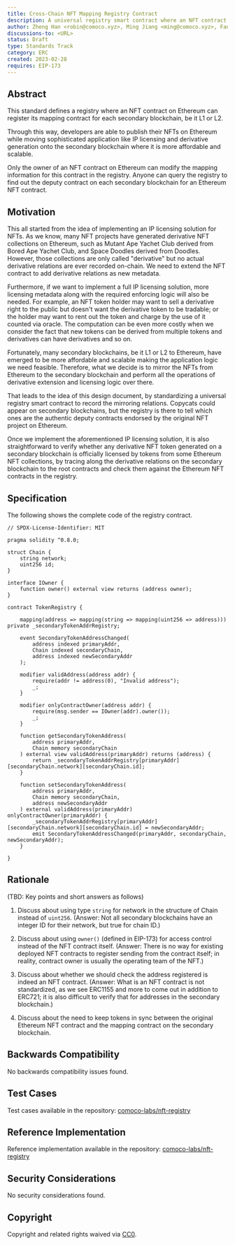 ```yaml
---
title: Cross-Chain NFT Mapping Registry Contract
description: A universal registry smart contract where an NFT contract owner can register its mapping contract for each secondary blockchain.
author: Zheng Han <robin@comoco.xyz>, Ming Jiang <ming@comoco.xyz>, Fan Yang <jack@comoco.xyz>
discussions-to: <URL>
status: Draft
type: Standards Track
category: ERC
created: 2023-02-28
requires: EIP-173
---
```


## Abstract

This standard defines a registry where an NFT contract on Ethereum can register its mapping contract for each secondary blockchain, be it L1 or L2.

Through this way, developers are able to publish their NFTs on Ethereum while moving sophisticated application like IP licensing and derivative generation onto the secondary blockchain where it is more affordable and scalable.

Only the owner of an NFT contract on Ethereum can modify the mapping information for this contract in the registry. Anyone can query the registry to find out the deputy contract on each secondary blockchain for an Ethereum NFT contract.

## Motivation

This all started from the idea of implementing an IP licensing solution for NFTs. As we know, many NFT projects have generated derivative NFT collections on Ethereum, such as Mutant Ape Yachet Club derived from Bored Ape Yachet Club, and Space Doodles derived from Doodles. However, those collections are only called "derivative" but no actual derivative relations are ever recorded on-chain. We need to extend the NFT contract to add derivative relations as new metadata.

Furthermore, if we want to implement a full IP licensing solution, more licensing metadata along with the required enforcing logic will also be needed. For example, an NFT token holder may want to sell a derivative right to the public but doesn't want the derivative token to be tradable; or the holder may want to rent out the token and charge by the use of it counted via oracle. The computation can be even more costly when we consider the fact that new tokens can be derived from multiple tokens and derivatives can have derivatives and so on.

Fortunately, many secondary blockchains, be it L1 or L2 to Ethereum, have emerged to be more affordable and scalable making the application logic we need feasible. Therefore, what we decide is to mirror the NFTs from Ethereum to the secondary blockchain and perform all the operations of derivative extension and licensing logic over there.

That leads to the idea of this design document, by standardizing a universal registry smart contract to record the mirroring relations. Copycats could appear on secondary blockchains, but the registry is there to tell which ones are the authentic deputy contracts endorsed by the original NFT project on Ethereum.

Once we implement the aforementioned IP licensing solution, it is also straightforward to verify whether any derivative NFT token generated on a secondary blockchain is officially licensed by tokens from some Ethereum NFT collections, by tracing along the derivative relations on the secondary blockchain to the root contracts and check them against the Ethereum NFT contracts in the registry.

## Specification

The following shows the complete code of the registry contract.

```solidity
// SPDX-License-Identifier: MIT

pragma solidity ^0.8.0;

struct Chain {
    string network;
    uint256 id;
}

interface IOwner {
    function owner() external view returns (address owner);
}

contract TokenRegistry {

    mapping(address => mapping(string => mapping(uint256 => address))) private _secondaryTokenAddrRegistry;

    event SecondaryTokenAddressChanged(
        address indexed primaryAddr,
        Chain indexed secondaryChain,
        address indexed newSecondaryAddr
    );

    modifier validAddress(address addr) {
        require(addr != address(0), "Invalid address");
        _;
    }

    modifier onlyContractOwner(address addr) {
        require(msg.sender == IOwner(addr).owner());
        _;
    }

    function getSecondaryTokenAddress(
        address primaryAddr,
        Chain memory secondaryChain
    ) external view validAddress(primaryAddr) returns (address) {
        return _secondaryTokenAddrRegistry[primaryAddr][secondaryChain.network][secondaryChain.id];
    }

    function setSecondaryTokenAddress(
        address primaryAddr,
        Chain memory secondaryChain,
        address newSecondaryAddr
    ) external validAddress(primaryAddr) onlyContractOwner(primaryAddr) {
        _secondaryTokenAddrRegistry[primaryAddr][secondaryChain.network][secondaryChain.id] = newSecondaryAddr;
        emit SecondaryTokenAddressChanged(primaryAddr, secondaryChain, newSecondaryAddr);
    }

}
```

## Rationale

(TBD: Key points and short answers as follows)

1. Discuss about using type `string` for network in the structure of Chain instead of `uint256`. (Answer: Not all secondary blockchains have an integer ID for their network, but true for chain ID.)

2. Discuss about using `owner()` (defined in EIP-173) for access control instead of the NFT contract itself. (Answer: There is no way for existing deployed NFT contracts to register sending from the contract itself; in reality, contract owner is usually the operating team of the NFT.)

3. Discuss about whether we should check the address registered is indeed an NFT contract. (Answer: What is an NFT contract is not standardized, as we see ERC1155 and more to come out in addition to ERC721; it is also difficult to verify that for addresses in the secondary blockchain.)

4. Discuss about the need to keep tokens in sync between the original Ethereum NFT contract and the mapping contract on the secondary blockchain.

## Backwards Compatibility

No backwards compatibility issues found.

## Test Cases

Test cases available in the repository: [comoco-labs/nft-registry](https://github.com/comoco-labs/nft-registry)

## Reference Implementation

Reference implementation available in the repository: [comoco-labs/nft-registry](https://github.com/comoco-labs/nft-registry)

## Security Considerations

No security considerations found.

## Copyright

Copyright and related rights waived via [CC0](../LICENSE.md).
